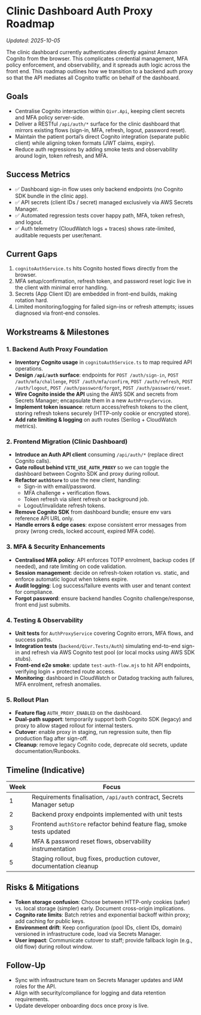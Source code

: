 # Clinic Dashboard Auth Proxy Roadmap

_Updated: 2025-10-05_

The clinic dashboard currently authenticates directly against Amazon Cognito from the browser. This complicates credential management, MFA policy enforcement, and observability, and it spreads auth logic across the front end. This roadmap outlines how we transition to a backend auth proxy so that the API mediates all Cognito traffic on behalf of the dashboard.

## Goals

- Centralise Cognito interaction within `Qivr.Api`, keeping client secrets and MFA policy server-side.
- Deliver a RESTful `/api/auth/*` surface for the clinic dashboard that mirrors existing flows (sign-in, MFA, refresh, logout, password reset).
- Maintain the patient portal’s direct Cognito integration (separate public client) while aligning token formats (JWT claims, expiry).
- Reduce auth regressions by adding smoke tests and observability around login, token refresh, and MFA.

## Success Metrics

- ✅ Dashboard sign-in flow uses only backend endpoints (no Cognito SDK bundle in the clinic app).
- ✅ API secrets (client IDs / secret) managed exclusively via AWS Secrets Manager.
- ✅ Automated regression tests cover happy path, MFA, token refresh, and logout.
- ✅ Auth telemetry (CloudWatch logs + traces) shows rate-limited, auditable requests per user/tenant.

## Current Gaps

1. `cognitoAuthService.ts` hits Cognito hosted flows directly from the browser.
2. MFA setup/confirmation, refresh token, and password reset logic live in the client with minimal error handling.
3. Secrets (App Client ID) are embedded in front-end builds, making rotation hard.
4. Limited monitoring/logging for failed sign-ins or refresh attempts; issues diagnosed via front-end consoles.

## Workstreams & Milestones

### 1. Backend Auth Proxy Foundation
- **Inventory Cognito usage** in `cognitoAuthService.ts` to map required API operations.
- **Design `/api/auth` surface**: endpoints for `POST /auth/sign-in`, `POST /auth/mfa/challenge`, `POST /auth/mfa/confirm`, `POST /auth/refresh`, `POST /auth/logout`, `POST /auth/password/forgot`, `POST /auth/password/reset`.
- **Wire Cognito inside the API** using the AWS SDK and secrets from Secrets Manager; encapsulate them in a new `AuthProxyService`.
- **Implement token issuance**: return access/refresh tokens to the client, storing refresh tokens securely (HTTP-only cookie or encrypted store).
- **Add rate limiting & logging** on auth routes (Serilog + CloudWatch metrics).

### 2. Frontend Migration (Clinic Dashboard)
- **Introduce an Auth API client** consuming `/api/auth/*` (replace direct Cognito calls).
- **Gate rollout behind `VITE_USE_AUTH_PROXY`** so we can toggle the dashboard between Cognito SDK and proxy during rollout.
- **Refactor `authStore`** to use the new client, handling:
  - Sign-in with email/password.
  - MFA challenge + verification flows.
  - Token refresh via silent refresh or background job.
  - Logout/invalidate refresh tokens.
- **Remove Cognito SDK** from dashboard bundle; ensure env vars reference API URL only.
- **Handle errors & edge cases**: expose consistent error messages from proxy (wrong creds, locked account, expired MFA code).

### 3. MFA & Security Enhancements
- **Centralised MFA policy**: API enforces TOTP enrolment, backup codes (if needed), and rate limiting on code validation.
- **Session management**: decide on refresh-token rotation vs. static, and enforce automatic logout when tokens expire.
- **Audit logging**: Log success/failure events with user and tenant context for compliance.
- **Forgot password**: ensure backend handles Cognito challenge/response, front end just submits.

### 4. Testing & Observability
- **Unit tests** for `AuthProxyService` covering Cognito errors, MFA flows, and success paths.
- **Integration tests** (`backend/Qivr.Tests/Auth`) simulating end-to-end sign-in and refresh via AWS Cognito test pool (or local mocks using AWS SDK stubs).
- **Front-end e2e smoke**: update `test-auth-flow.mjs` to hit API endpoints, verifying login + protected route access.
- **Monitoring**: dashboard in CloudWatch or Datadog tracking auth failures, MFA enrolment, refresh anomalies.

### 5. Rollout Plan
- **Feature flag** `AUTH_PROXY_ENABLED` on the dashboard.
- **Dual-path support**: temporarily support both Cognito SDK (legacy) and proxy to allow staged rollout for internal testers.
- **Cutover**: enable proxy in staging, run regression suite, then flip production flag after sign-off.
- **Cleanup**: remove legacy Cognito code, deprecate old secrets, update documentation/Runbooks.

## Timeline (Indicative)

| Week | Focus |
| ---- | ----- |
| 1 | Requirements finalisation, `/api/auth` contract, Secrets Manager setup |
| 2 | Backend proxy endpoints implemented with unit tests |
| 3 | Frontend `authStore` refactor behind feature flag, smoke tests updated |
| 4 | MFA & password reset flows, observability instrumentation |
| 5 | Staging rollout, bug fixes, production cutover, documentation cleanup |

## Risks & Mitigations

- **Token storage confusion**: Choose between HTTP-only cookies (safer) vs. local storage (simpler) early. Document cross-origin implications.
- **Cognito rate limits**: Batch retries and exponential backoff within proxy; add caching for public keys.
- **Environment drift**: Keep configuration (pool IDs, client IDs, domain) versioned in infrastructure code, load via Secrets Manager.
- **User impact**: Communicate cutover to staff; provide fallback login (e.g., old flow) during rollout window.

## Follow-Up

- Sync with infrastructure team on Secrets Manager updates and IAM roles for the API.
- Align with security/compliance for logging and data retention requirements.
- Update developer onboarding docs once proxy is live.
